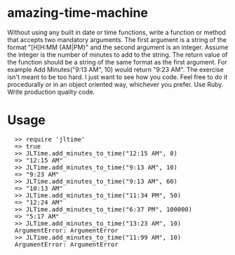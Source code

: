 amazing-time-machine
====================

Without using any built in date or time functions, write a function or method that accepts two mandatory arguments. The first argument is a string of the format "[H]H:MM {AM|PM}" and the second argument is an integer. Assume the integer is the number of minutes to add to the string. The return value of the function should be a string of the same format as the first argument. For example Add Minutes("9:13 AM", 10) would return "9:23 AM". The exercise isn't meant to be too hard. I just want to see how you code. Feel free to do it procedurally or in an object oriented way, whichever you prefer. Use Ruby. Write production quality code.

Usage
=====
<pre>
  >> require 'jltime'
  => true
  >> JLTime.add_minutes_to_time("12:15 AM", 0)
  => "12:15 AM"
  >> JLTime.add_minutes_to_time("9:13 AM", 10)
  => "9:23 AM"
  >> JLTime.add_minutes_to_time("9:13 AM", 60)
  => "10:13 AM"
  >> JLTime.add_minutes_to_time("11:34 PM", 50)
  => "12:24 AM"
  >> JLTime.add_minutes_to_time("6:37 PM", 100000)
  => "5:17 AM"
  >> JLTime.add_minutes_to_time("13:23 AM", 10)
  ArgumentError: ArgumentError
  >> JLTime.add_minutes_to_time("11:99 AM", 10)
  ArgumentError: ArgumentError
</pre>  
